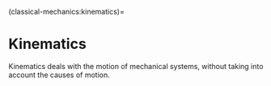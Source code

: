 (classical-mechanics:kinematics)=
# Kinematics
Kinematics deals with the motion of mechanical systems, without taking into account the causes of motion.


